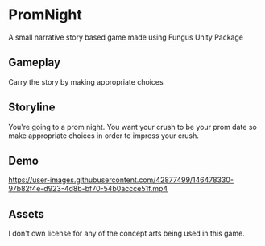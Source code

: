# PromNight

A small narrative story based game made using Fungus Unity Package

## Gameplay

Carry the story by making appropriate choices

## Storyline 

You're going to a prom night. You want your crush to be your prom date so make appropriate choices in order to impress your crush. 

## Demo

https://user-images.githubusercontent.com/42877499/146478330-97b82f4e-d923-4d8b-bf70-54b0accce51f.mp4

## Assets 

I don't own license for any of the concept arts being used in this game.
